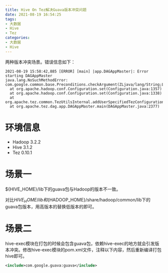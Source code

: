 ```yaml
---
title: Hive On Tez解决Guava版本冲突问题
date: 2021-08-19 16:54:25
tags:
- 大数据
- Hive
- Tez
categories:
- 大数据
- Hive
---
```


两种版本冲突场景。错误信息如下：

```Log
2021-08-19 15:58:42,885 [ERROR] [main] |app.DAGAppMaster|: Error starting DAGAppMaster
java.lang.NoSuchMethodError: com.google.common.base.Preconditions.checkArgument(ZLjava/lang/String;Ljava/lang/Object;)V
  at org.apache.hadoop.conf.Configuration.set(Configuration.java:1357)
  at org.apache.hadoop.conf.Configuration.set(Configuration.java:1338)
  at org.apache.tez.common.TezUtilsInternal.addUserSpecifiedTezConfiguration(TezUtilsInternal.java:84)
  at org.apache.tez.dag.app.DAGAppMaster.main(DAGAppMaster.java:2377)
```

# 环境信息

- Hadoop 3.2.2
- Hive 3.1.2
- Tez 0.10.1

# 场景一

${HIVE_HOME}/lib下的guava包与Hadoop的版本不一致。

对比${HIVE_HOME}/lib和${HADOOP_HOME}/share/hadoop/common/lib下的guava包版本，用高版本的替换低版本的即可。

# 场景二

hive-exec模块在打包的时候会包含guava包，依赖hive-exec的地方就会引发版本冲突。修改hive-exec模块的pom.xml文件，注释以下内容，然后重新编译打包hive即可。

```XML
<include>com.google.guava:guava</include>
```